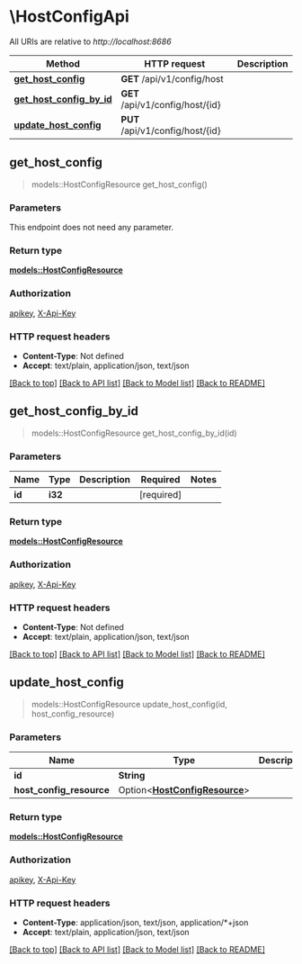 # \HostConfigApi

All URIs are relative to *http://localhost:8686*

Method | HTTP request | Description
------------- | ------------- | -------------
[**get_host_config**](HostConfigApi.md#get_host_config) | **GET** /api/v1/config/host | 
[**get_host_config_by_id**](HostConfigApi.md#get_host_config_by_id) | **GET** /api/v1/config/host/{id} | 
[**update_host_config**](HostConfigApi.md#update_host_config) | **PUT** /api/v1/config/host/{id} | 



## get_host_config

> models::HostConfigResource get_host_config()


### Parameters

This endpoint does not need any parameter.

### Return type

[**models::HostConfigResource**](HostConfigResource.md)

### Authorization

[apikey](../README.md#apikey), [X-Api-Key](../README.md#X-Api-Key)

### HTTP request headers

- **Content-Type**: Not defined
- **Accept**: text/plain, application/json, text/json

[[Back to top]](#) [[Back to API list]](../README.md#documentation-for-api-endpoints) [[Back to Model list]](../README.md#documentation-for-models) [[Back to README]](../README.md)


## get_host_config_by_id

> models::HostConfigResource get_host_config_by_id(id)


### Parameters


Name | Type | Description  | Required | Notes
------------- | ------------- | ------------- | ------------- | -------------
**id** | **i32** |  | [required] |

### Return type

[**models::HostConfigResource**](HostConfigResource.md)

### Authorization

[apikey](../README.md#apikey), [X-Api-Key](../README.md#X-Api-Key)

### HTTP request headers

- **Content-Type**: Not defined
- **Accept**: text/plain, application/json, text/json

[[Back to top]](#) [[Back to API list]](../README.md#documentation-for-api-endpoints) [[Back to Model list]](../README.md#documentation-for-models) [[Back to README]](../README.md)


## update_host_config

> models::HostConfigResource update_host_config(id, host_config_resource)


### Parameters


Name | Type | Description  | Required | Notes
------------- | ------------- | ------------- | ------------- | -------------
**id** | **String** |  | [required] |
**host_config_resource** | Option<[**HostConfigResource**](HostConfigResource.md)> |  |  |

### Return type

[**models::HostConfigResource**](HostConfigResource.md)

### Authorization

[apikey](../README.md#apikey), [X-Api-Key](../README.md#X-Api-Key)

### HTTP request headers

- **Content-Type**: application/json, text/json, application/*+json
- **Accept**: text/plain, application/json, text/json

[[Back to top]](#) [[Back to API list]](../README.md#documentation-for-api-endpoints) [[Back to Model list]](../README.md#documentation-for-models) [[Back to README]](../README.md)

